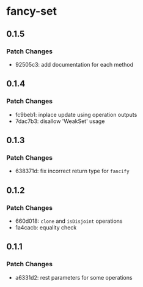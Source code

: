 # fancy-set

## 0.1.5

### Patch Changes

- 92505c3: add documentation for each method

## 0.1.4

### Patch Changes

- fc9beb1: inplace update using operation outputs
- 7dac7b3: disallow 'WeakSet' usage

## 0.1.3

### Patch Changes

- 638371d: fix incorrect return type for `fancify`

## 0.1.2

### Patch Changes

- 660d018: `clone` and `isDisjoint` operations
- 1a4cacb: equality check

## 0.1.1

### Patch Changes

- a6331d2: rest parameters for some operations
